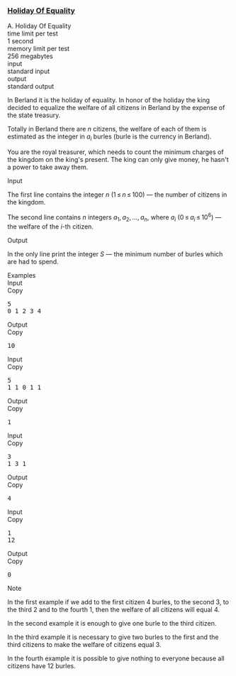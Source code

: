 <h3><a href="https://codeforces.com/contest/758/problem/A" target="_blank" rel="noopener noreferrer">Holiday Of Equality</a></h3>
<div class="header"><div class="title">A. Holiday Of Equality</div><div class="time-limit"><div class="property-title">time limit per test</div>1 second</div><div class="memory-limit"><div class="property-title">memory limit per test</div>256 megabytes</div><div class="input-file input-standard"><div class="property-title">input</div>standard input</div><div class="output-file output-standard"><div class="property-title">output</div>standard output</div></div><div><p>In Berland it is the holiday of equality. In honor of the holiday the king decided to equalize the welfare of all citizens in Berland by the expense of the state treasury. </p><p>Totally in Berland there are <span class="tex-span"><i>n</i></span> citizens, the welfare of each of them is estimated as the integer in <span class="tex-span"><i>a</i><sub class="lower-index"><i>i</i></sub></span> burles (burle is the currency in Berland).</p><p>You are the royal treasurer, which needs to count the minimum charges of the kingdom on the king's present. The king can only give money, he hasn't a power to take away them. </p></div><div class="input-specification"><div class="section-title">Input</div><p>The first line contains the integer <span class="tex-span"><i>n</i></span> (<span class="tex-span">1 ≤ <i>n</i> ≤ 100</span>)&nbsp;— the number of citizens in the kingdom.</p><p>The second line contains <span class="tex-span"><i>n</i></span> integers <span class="tex-span"><i>a</i><sub class="lower-index">1</sub>, <i>a</i><sub class="lower-index">2</sub>, ..., <i>a</i><sub class="lower-index"><i>n</i></sub></span>, where <span class="tex-span"><i>a</i><sub class="lower-index"><i>i</i></sub></span> (<span class="tex-span">0 ≤ <i>a</i><sub class="lower-index"><i>i</i></sub> ≤ 10<sup class="upper-index">6</sup></span>)&nbsp;— the welfare of the <span class="tex-span"><i>i</i></span>-th citizen.</p></div><div class="output-specification"><div class="section-title">Output</div><p>In the only line print the integer <span class="tex-span"><i>S</i></span>&nbsp;— the minimum number of burles which are had to spend.</p></div><div class="sample-tests"><div class="section-title">Examples</div><div class="sample-test"><div class="input"><div class="title">Input<div title="Copy" data-clipboard-target="#id0019516088803665632" id="id007470995807096105" class="input-output-copier">Copy</div></div><pre id="id0019516088803665632">5<br>0 1 2 3 4<br></pre></div><div class="output"><div class="title">Output<div title="Copy" data-clipboard-target="#id006878298812701072" id="id000609394315648113" class="input-output-copier">Copy</div></div><pre id="id006878298812701072">10</pre></div><div class="input"><div class="title">Input<div title="Copy" data-clipboard-target="#id007090802239439687" id="id009102220922286475" class="input-output-copier">Copy</div></div><pre id="id007090802239439687">5<br>1 1 0 1 1<br></pre></div><div class="output"><div class="title">Output<div title="Copy" data-clipboard-target="#id0001342026885996328" id="id0022140643874752564" class="input-output-copier">Copy</div></div><pre id="id0001342026885996328">1</pre></div><div class="input"><div class="title">Input<div title="Copy" data-clipboard-target="#id008276169188888726" id="id008490287299084941" class="input-output-copier">Copy</div></div><pre id="id008276169188888726">3<br>1 3 1<br></pre></div><div class="output"><div class="title">Output<div title="Copy" data-clipboard-target="#id001404887630784981" id="id007976579920465171" class="input-output-copier">Copy</div></div><pre id="id001404887630784981">4</pre></div><div class="input"><div class="title">Input<div title="Copy" data-clipboard-target="#id00048629747570502646" id="id0035745937925044824" class="input-output-copier">Copy</div></div><pre id="id00048629747570502646">1<br>12<br></pre></div><div class="output"><div class="title">Output<div title="Copy" data-clipboard-target="#id0004392389804384067" id="id009072476294780119" class="input-output-copier">Copy</div></div><pre id="id0004392389804384067">0</pre></div></div></div><div class="note"><div class="section-title">Note</div><p>In the first example if we add to the first citizen <span class="tex-span">4</span> burles, to the second <span class="tex-span">3</span>, to the third <span class="tex-span">2</span> and to the fourth <span class="tex-span">1</span>, then the welfare of all citizens will equal <span class="tex-span">4</span>.</p><p>In the second example it is enough to give one burle to the third citizen. </p><p>In the third example it is necessary to give two burles to the first and the third citizens to make the welfare of citizens equal <span class="tex-span">3</span>.</p><p>In the fourth example it is possible to give nothing to everyone because all citizens have <span class="tex-span">12</span> burles.</p></div>